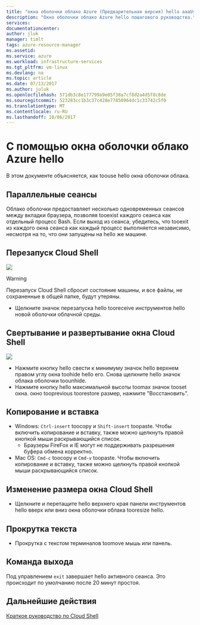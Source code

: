 ```yaml
---
title: "окна оболочки облако Azure (Предварительная версия) hello aaaUsing | Документы Microsoft"
description: "Окно оболочки облако Azure hello пошагового руководства."
services: 
documentationcenter: 
author: jluk
manager: timlt
tags: azure-resource-manager
ms.assetid: 
ms.service: azure
ms.workload: infrastructure-services
ms.tgt_pltfrm: vm-linux
ms.devlang: na
ms.topic: article
ms.date: 07/13/2017
ms.author: juluk
ms.openlocfilehash: 571db3c8e177799a9e05f38a7cf8d2a4d5f8c8de
ms.sourcegitcommit: 523283cc1b3c37c428e77850964dc1c33742c5f0
ms.translationtype: MT
ms.contentlocale: ru-RU
ms.lasthandoff: 10/06/2017
---
```

# <a name="using-hello-azure-cloud-shell-window"></a>С помощью окна оболочки облако Azure hello

В этом документе объясняется, как toouse hello окна оболочки облака.

## <a name="concurrent-sessions"></a>Параллельные сеансы
Облако оболочки предоставляет несколько одновременных сеансов между вкладки браузера, позволяя tooexist каждого сеанса как отдельный процесс Bash.
Если выход из сеанса, убедитесь, что tooexit из каждого окна сеанса как каждый процесс выполняется независимо, несмотря на то, что они запущены на hello же машине.

## <a name="restart-cloud-shell"></a>Перезапуск Cloud Shell
![](media/recycle.png)
> [!WARNING]
> Перезапуск Cloud Shell сбросит состояние машины, и все файлы, не сохраненные в общей папке, будут утеряны.

* Щелкните значок перезапуска hello tooreceive инструментов hello новой оболочки облачной среды.

## <a name="minimize--maximize-cloud-shell-window"></a>Свертывание и развертывание окна Cloud Shell
![](media/minmax.png)
* Нажмите кнопку hello свести к минимуму значок hello верхнем правом углу окна toohide hello его. Снова щелкните hello значок облака оболочки toounhide.
* Нажмите кнопку hello максимальной высоты toomax значок tooset окна. окно tooprevious toorestore размер, нажмите "Восстановить".

## <a name="copy-and-paste"></a>Копирование и вставка
* Windows: `Ctrl-insert` toocopy и `Shift-insert` toopaste. Чтобы включить копирование и вставку, также можно щелкнуть правой кнопкой мыши раскрывающийся список.
  * Браузеры FireFox и IE могут не поддерживать разрешения буфера обмена корректно.
* Mac OS: `Cmd-c` toocopy и `Cmd-v` toopaste. Чтобы включить копирование и вставку, также можно щелкнуть правой кнопкой мыши раскрывающийся список.

## <a name="resize-cloud-shell-window"></a>Изменение размера окна Cloud Shell
* Щелкните и перетащите hello верхнего края панели инструментов hello вверх или вниз окна оболочки облака tooresize hello.

## <a name="scrolling-text-display"></a>Прокрутка текста
* Прокрутка с текстом терминалов toomove мышь или панель.

## <a name="exit-command"></a>Команда выхода
Под управлением `exit` завершает hello активного сеанса. Это происходит по умолчанию после 20 минут простоя.

## <a name="next-steps"></a>Дальнейшие действия
[Краткое руководство по Cloud Shell](quickstart.md)
